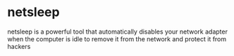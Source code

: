 # netsleep
netsleep is a powerful tool that automatically disables your network adapter when the computer is idle to remove it from the network and protect it from hackers
